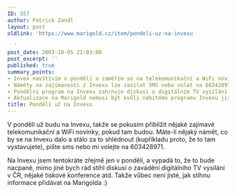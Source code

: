 ```yaml
---
ID: 557
author: Patrick Zandl
layout: post
oldlink: 'https://www.marigold.cz/item/pondeli-uz-na-invexu

  '
post_date: 2003-10-05 21:03:00
post_excerpt: ''
published: true
summary_points:
- Invex navštívím v pondělí a zaměřím se na telekomunikační a WiFi novinky.
- Náměty na zajímavosti z Invexu lze zasílat SMS nebo volat na 603428971.
- Pondělní program na Invexu zahrnuje diskusi o digitálním TV vysílání.
- Aktualizace na Marigold nemusí být kvůli nabitému programu Invexu jisté.
title: Pondělí už na Invexu
---
```


<p>
V pondělí už budu na Invexu, takže se pokusím přiblížit nějaké zajímavé telekomunikační a WiFi novinky, pokud tam budou. Máte-li nějaký námět, co by se na Invexu dalo a stálo za to&#160;shlédnout (kupříkladu proto, že to tam vystavujete), pište sms nebo mi volejte na 603428971. </p>

<p>
Na Invexu jsem tentokráte zřejmě jen v pondělí, a vypadá to, že to bude nacpané, mimo jiné bych rád stihl diskusi o zavádění digitálního TV vysílání v ČR, nějaké tiskové konference atd. Takže vůbec není jisté, jak stihnu informace přidávat na Marigolda :)</p>